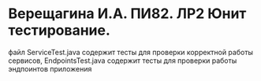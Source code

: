 # Верещагина И.А. ПИ82. ЛР2 Юнит тестирование.

файл ServiceTest.java содержит тесты для проверки корректной работы сервисов,
EndpointsTest.java содержит тесты для проверки работы эндпоинтов приложения

